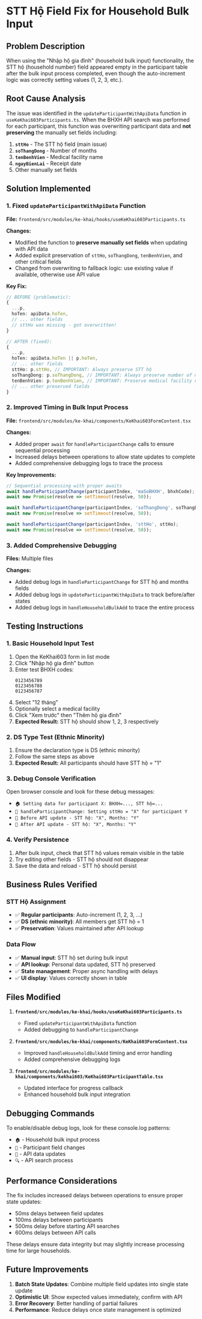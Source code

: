 # STT Hộ Field Fix for Household Bulk Input

## Problem Description
When using the "Nhập hộ gia đình" (household bulk input) functionality, the STT hộ (household number) field appeared empty in the participant table after the bulk input process completed, even though the auto-increment logic was correctly setting values (1, 2, 3, etc.).

## Root Cause Analysis
The issue was identified in the `updateParticipantWithApiData` function in `useKeKhai603Participants.ts`. When the BHXH API search was performed for each participant, this function was overwriting participant data and **not preserving** the manually set fields including:

1. **`sttHo`** - The STT hộ field (main issue)
2. **`soThangDong`** - Number of months
3. **`tenBenhVien`** - Medical facility name
4. **`ngayBienLai`** - Receipt date
5. Other manually set fields

## Solution Implemented

### 1. Fixed `updateParticipantWithApiData` Function
**File:** `frontend/src/modules/ke-khai/hooks/useKeKhai603Participants.ts`

**Changes:**
- Modified the function to **preserve manually set fields** when updating with API data
- Added explicit preservation of `sttHo`, `soThangDong`, `tenBenhVien`, and other critical fields
- Changed from overwriting to fallback logic: use existing value if available, otherwise use API value

**Key Fix:**
```typescript
// BEFORE (problematic):
{
  ...p,
  hoTen: apiData.hoTen,
  // ... other fields
  // sttHo was missing - got overwritten!
}

// AFTER (fixed):
{
  ...p,
  hoTen: apiData.hoTen || p.hoTen,
  // ... other fields
  sttHo: p.sttHo, // IMPORTANT: Always preserve STT hộ
  soThangDong: p.soThangDong, // IMPORTANT: Always preserve number of months
  tenBenhVien: p.tenBenhVien, // IMPORTANT: Preserve medical facility name
  // ... other preserved fields
}
```

### 2. Improved Timing in Bulk Input Process
**File:** `frontend/src/modules/ke-khai/components/KeKhai603FormContent.tsx`

**Changes:**
- Added proper `await` for `handleParticipantChange` calls to ensure sequential processing
- Increased delays between operations to allow state updates to complete
- Added comprehensive debugging logs to trace the process

**Key Improvements:**
```typescript
// Sequential processing with proper awaits
await handleParticipantChange(participantIndex, 'maSoBHXH', bhxhCode);
await new Promise(resolve => setTimeout(resolve, 50));

await handleParticipantChange(participantIndex, 'soThangDong', soThangDong);
await new Promise(resolve => setTimeout(resolve, 50));

await handleParticipantChange(participantIndex, 'sttHo', sttHo);
await new Promise(resolve => setTimeout(resolve, 50));
```

### 3. Added Comprehensive Debugging
**Files:** Multiple files

**Changes:**
- Added debug logs in `handleParticipantChange` for STT hộ and months fields
- Added debug logs in `updateParticipantWithApiData` to track before/after states
- Added debug logs in `handleHouseholdBulkAdd` to trace the entire process

## Testing Instructions

### 1. Basic Household Input Test
1. Open the KeKhai603 form in list mode
2. Click "Nhập hộ gia đình" button
3. Enter test BHXH codes:
   ```
   0123456789
   0123456788
   0123456787
   ```
4. Select "12 tháng"
5. Optionally select a medical facility
6. Click "Xem trước" then "Thêm hộ gia đình"
7. **Expected Result:** STT hộ should show 1, 2, 3 respectively

### 2. DS Type Test (Ethnic Minority)
1. Ensure the declaration type is DS (ethnic minority)
2. Follow the same steps as above
3. **Expected Result:** All participants should have STT hộ = "1"

### 3. Debug Console Verification
Open browser console and look for these debug messages:
- `🏠 Setting data for participant X: BHXH=..., STT hộ=...`
- `📝 handleParticipantChange: Setting sttHo = "X" for participant Y`
- `🔄 Before API update - STT hộ: "X", Months: "Y"`
- `🔄 After API update - STT hộ: "X", Months: "Y"`

### 4. Verify Persistence
1. After bulk input, check that STT hộ values remain visible in the table
2. Try editing other fields - STT hộ should not disappear
3. Save the data and reload - STT hộ should persist

## Business Rules Verified

### STT Hộ Assignment
- ✅ **Regular participants**: Auto-increment (1, 2, 3, ...)
- ✅ **DS (ethnic minority)**: All members get STT hộ = 1
- ✅ **Preservation**: Values maintained after API lookup

### Data Flow
- ✅ **Manual input**: STT hộ set during bulk input
- ✅ **API lookup**: Personal data updated, STT hộ preserved
- ✅ **State management**: Proper async handling with delays
- ✅ **UI display**: Values correctly shown in table

## Files Modified

1. **`frontend/src/modules/ke-khai/hooks/useKeKhai603Participants.ts`**
   - Fixed `updateParticipantWithApiData` function
   - Added debugging to `handleParticipantChange`

2. **`frontend/src/modules/ke-khai/components/KeKhai603FormContent.tsx`**
   - Improved `handleHouseholdBulkAdd` timing and error handling
   - Added comprehensive debugging logs

3. **`frontend/src/modules/ke-khai/components/kekhai603/KeKhai603ParticipantTable.tsx`**
   - Updated interface for progress callback
   - Enhanced household bulk input integration

## Debugging Commands

To enable/disable debug logs, look for these console.log patterns:
- `🏠` - Household bulk input process
- `📝` - Participant field changes
- `🔄` - API data updates
- `🔍` - API search process

## Performance Considerations

The fix includes increased delays between operations to ensure proper state updates:
- 50ms delays between field updates
- 100ms delays between participants
- 500ms delay before starting API searches
- 600ms delays between API calls

These delays ensure data integrity but may slightly increase processing time for large households.

## Future Improvements

1. **Batch State Updates**: Combine multiple field updates into single state update
2. **Optimistic UI**: Show expected values immediately, confirm with API
3. **Error Recovery**: Better handling of partial failures
4. **Performance**: Reduce delays once state management is optimized
